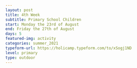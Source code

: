 ```yaml
---
layout: post
title: 4th Week
subtitle: Primary School Children
start: Monday the 23rd of August
end: Friday the 27th of August
days: 5
featured-img: activity
categories: summer_2021
typeform-url: https://holicamp.typeform.com/to/xSogj1ND
level: primary
type: outdoor
---
```

